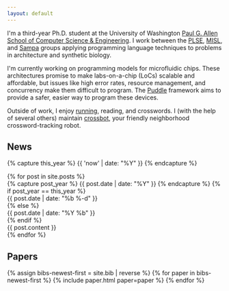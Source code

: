 ```yaml
---
layout: default
---
```


I'm a third-year Ph.D. student at the University of Washington
[Paul G. Allen School of Computer Science & Engineering][allen].
I work between the [PLSE][], [MISL][], and [Sampa][] groups applying programming
language techniques to problems in architecture and synthetic biology.

I'm currently working on programming models for microfluidic chips. These
architectures promise to make labs-on-a-chip (LoCs) scalable and affordable, but
issues like high error rates, resource management, and concurrency make them
difficult to program. The [Puddle][] framework aims to provide a safer, easier
way to program these devices.

Outside of work, I enjoy [running][rcr], reading, and crosswords.
I (with the help of several others) maintain [crossbot][], your friendly neighborhood crossword-tracking robot.

[allen]: https://www.cs.washington.edu
[plse]:  http://uwplse.org
[sampa]: https://sampa.cs.washington.edu
[misl]:  http://misl.cs.washington.edu
[puddle]: http://misl.cs.washington.edu/projects/puddle.html
[rcr]: http://raceconditionrunning.com/
[crossbot]: https://github.com/mwillsey/crossbot

## News

{% capture this_year %} {{ 'now' | date: "%Y" }} {% endcapture %}

<section id="news">
  {% for post in site.posts %}
  <div class="news-item">
    {% capture post_year %} {{ post.date | date: "%Y" }} {% endcapture %}
    {% if post_year == this_year %}
      <div class="date"> {{ post.date | date: "%b&nbsp;%-d" }} </div>
    {% else %}
      <div class="date"> {{ post.date | date: "%Y&nbsp;%b" }} </div>
    {% endif %}
      <div class="content"> {{ post.content }} </div>
    </div>
  {% endfor %}
</section>

## Papers

<section id="papers">
  {% assign bibs-newest-first = site.bib | reverse %}
  {% for paper in bibs-newest-first %}
    {% include paper.html paper=paper %}
  {% endfor %}
</section>
